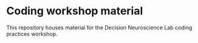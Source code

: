 # Coding workshop material
This repository houses material for the Decision Neuroscience Lab coding practices workshop.


